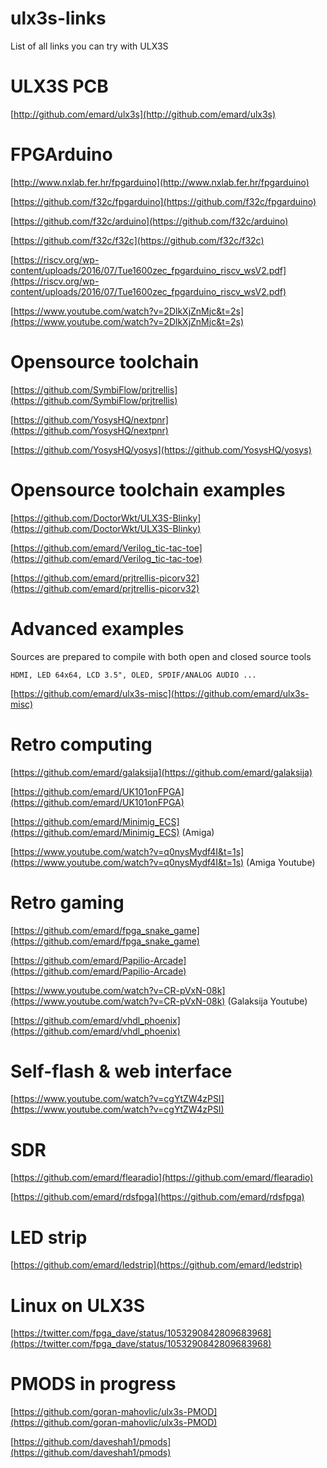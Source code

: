 # ulx3s-links
List of all links you can try with ULX3S

# ULX3S PCB

[http://github.com/emard/ulx3s](http://github.com/emard/ulx3s)

# FPGArduino

[http://www.nxlab.fer.hr/fpgarduino](http://www.nxlab.fer.hr/fpgarduino)

[https://github.com/f32c/fpgarduino](https://github.com/f32c/fpgarduino)

[https://github.com/f32c/arduino](https://github.com/f32c/arduino)

[https://github.com/f32c/f32c](https://github.com/f32c/f32c)

[https://riscv.org/wp-content/uploads/2016/07/Tue1600zec_fpgarduino_riscv_wsV2.pdf](https://riscv.org/wp-content/uploads/2016/07/Tue1600zec_fpgarduino_riscv_wsV2.pdf)

[https://www.youtube.com/watch?v=2DlkXjZnMjc&t=2s](https://www.youtube.com/watch?v=2DlkXjZnMjc&t=2s)
		
# Opensource toolchain

[https://github.com/SymbiFlow/prjtrellis](https://github.com/SymbiFlow/prjtrellis)

[https://github.com/YosysHQ/nextpnr](https://github.com/YosysHQ/nextpnr)

[https://github.com/YosysHQ/yosys](https://github.com/YosysHQ/yosys)

# Opensource toolchain examples

[https://github.com/DoctorWkt/ULX3S-Blinky](https://github.com/DoctorWkt/ULX3S-Blinky)

[https://github.com/emard/Verilog_tic-tac-toe](https://github.com/emard/Verilog_tic-tac-toe)

[https://github.com/emard/prjtrellis-picorv32](https://github.com/emard/prjtrellis-picorv32)

# Advanced examples

Sources are prepared to compile with both open and closed source tools

    HDMI, LED 64x64, LCD 3.5", OLED, SPDIF/ANALOG AUDIO ...

[https://github.com/emard/ulx3s-misc](https://github.com/emard/ulx3s-misc)
		
# Retro computing

[https://github.com/emard/galaksija](https://github.com/emard/galaksija)

[https://github.com/emard/UK101onFPGA](https://github.com/emard/UK101onFPGA)

[https://github.com/emard/Minimig_ECS](https://github.com/emard/Minimig_ECS)
(Amiga)

[https://www.youtube.com/watch?v=q0nysMydf4I&t=1s](https://www.youtube.com/watch?v=q0nysMydf4I&t=1s)
(Amiga Youtube)

# Retro gaming

[https://github.com/emard/fpga_snake_game](https://github.com/emard/fpga_snake_game)

[https://github.com/emard/Papilio-Arcade](https://github.com/emard/Papilio-Arcade)

[https://www.youtube.com/watch?v=CR-pVxN-08k](https://www.youtube.com/watch?v=CR-pVxN-08k) (Galaksija Youtube)

[https://github.com/emard/vhdl_phoenix](https://github.com/emard/vhdl_phoenix)
		
# Self-flash & web interface

[https://www.youtube.com/watch?v=cgYtZW4zPSI](https://www.youtube.com/watch?v=cgYtZW4zPSI)

# SDR

[https://github.com/emard/flearadio](https://github.com/emard/flearadio)

[https://github.com/emard/rdsfpga](https://github.com/emard/rdsfpga)

# LED strip

[https://github.com/emard/ledstrip](https://github.com/emard/ledstrip)

# Linux on ULX3S

[https://twitter.com/fpga_dave/status/1053290842809683968](https://twitter.com/fpga_dave/status/1053290842809683968)

# PMODS in progress

[https://github.com/goran-mahovlic/ulx3s-PMOD](https://github.com/goran-mahovlic/ulx3s-PMOD)

[https://github.com/daveshah1/pmods](https://github.com/daveshah1/pmods)
